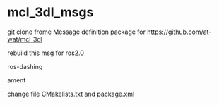 # mcl_3dl_msgs

git clone frome Message definition package for https://github.com/at-wat/mcl_3dl

rebuild this msg for ros2.0

ros-dashing

ament

change file CMakelists.txt and package.xml
